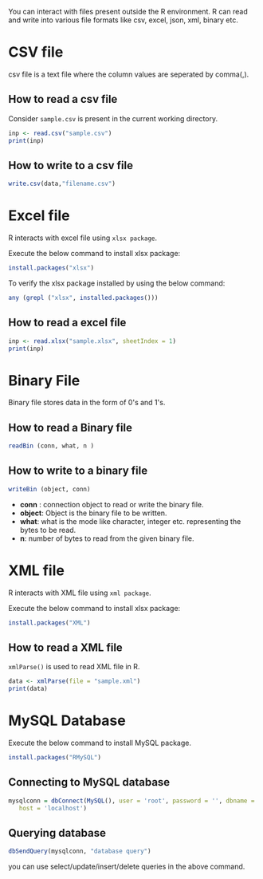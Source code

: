 You can interact with files present outside the R environment. R can read and write into various file formats like csv, excel, json, xml, binary etc.

# CSV file

csv file is a text file where the column values are seperated by comma(,). 

## How to read a csv file

Consider `sample.csv` is present in the current working directory. 

```r
inp <- read.csv("sample.csv")
print(inp)
```

## How to write to a csv file

```r
write.csv(data,"filename.csv")
```

# Excel file

R interacts with excel file using `xlsx package`. 

Execute the below command to install xlsx package:

```r
install.packages("xlsx")
```
To verify the xlsx package installed by using the below command:

```r
any (grepl ("xlsx", installed.packages()))
```
## How to read a excel file

```r
inp <- read.xlsx("sample.xlsx", sheetIndex = 1)
print(inp)
```

# Binary File

Binary file stores data in the form of 0's and 1's. 

## How to read a Binary file
```r
readBin (conn, what, n )
```
## How to write to a binary file
```r
writeBin (object, conn)
```

* **conn** : connection object to read or write the binary file.
* **object**:  Object is the binary file to be written.
* **what**:  what is the mode like character, integer etc. representing the bytes to be read.
* **n**: number of bytes to read from the given binary file.

# XML file

R interacts with XML file using `xml package`. 

Execute the below command to install xlsx package:

```r
install.packages("XML")
```
## How to read a XML file

`xmlParse()` is used to read XML file in R.

```r
data <- xmlParse(file = "sample.xml")
print(data)
```
# MySQL Database

Execute the below command to install MySQL package.

```r
install.packages("RMySQL")
```

## Connecting to MySQL database

```r
mysqlconn = dbConnect(MySQL(), user = 'root', password = '', dbname = 'dbname',
   host = 'localhost')
```
## Querying database

```r
dbSendQuery(mysqlconn, "database query")
```
you can use select/update/insert/delete queries in the above command.
